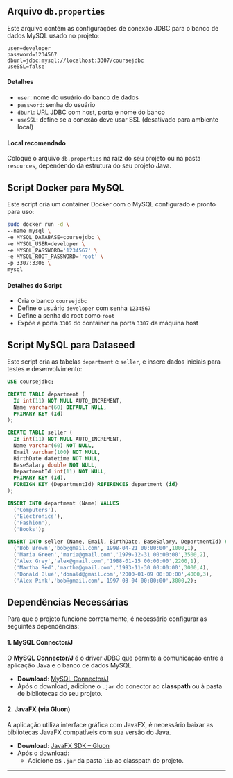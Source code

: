 ## Arquivo `db.properties`

Este arquivo contém as configurações de conexão JDBC para o banco de dados MySQL usado no projeto:

```properties
user=developer
password=1234567
dburl=jdbc:mysql://localhost:3307/coursejdbc
useSSL=false
```

#### Detalhes
- `user`: nome do usuário do banco de dados
- `password`: senha do usuário
- `dburl`: URL JDBC com host, porta e nome do banco
- `useSSL`: define se a conexão deve usar SSL (desativado para ambiente local)

#### Local recomendado
Coloque o arquivo `db.properties` na raiz do seu projeto ou na pasta `resources`, dependendo da estrutura do seu projeto Java.

## Script Docker para MySQL

Este script cria um container Docker com o MySQL configurado e pronto para uso:

```bash
sudo docker run -d \
--name mysql \
-e MYSQL_DATABASE=coursejdbc \
-e MYSQL_USER=developer \
-e MYSQL_PASSWORD='1234567' \
-e MYSQL_ROOT_PASSWORD='root' \
-p 3307:3306 \
mysql
```

#### Detalhes do Script
- Cria o banco `coursejdbc`
- Define o usuário `developer` com senha `1234567`
- Define a senha do root como `root`
- Expõe a porta `3306` do container na porta `3307` da máquina host


## Script MySQL para Dataseed

Este script cria as tabelas `department` e `seller`, e insere dados iniciais para testes e desenvolvimento:

```sql
USE coursejdbc;

CREATE TABLE department (
  Id int(11) NOT NULL AUTO_INCREMENT,
  Name varchar(60) DEFAULT NULL,
  PRIMARY KEY (Id)
);

CREATE TABLE seller (
  Id int(11) NOT NULL AUTO_INCREMENT,
  Name varchar(60) NOT NULL,
  Email varchar(100) NOT NULL,
  BirthDate datetime NOT NULL,
  BaseSalary double NOT NULL,
  DepartmentId int(11) NOT NULL,
  PRIMARY KEY (Id),
  FOREIGN KEY (DepartmentId) REFERENCES department (id)
);

INSERT INTO department (Name) VALUES 
  ('Computers'),
  ('Electronics'),
  ('Fashion'),
  ('Books');

INSERT INTO seller (Name, Email, BirthDate, BaseSalary, DepartmentId) VALUES 
  ('Bob Brown','bob@gmail.com','1998-04-21 00:00:00',1000,1),
  ('Maria Green','maria@gmail.com','1979-12-31 00:00:00',3500,2),
  ('Alex Grey','alex@gmail.com','1988-01-15 00:00:00',2200,1),
  ('Martha Red','martha@gmail.com','1993-11-30 00:00:00',3000,4),
  ('Donald Blue','donald@gmail.com','2000-01-09 00:00:00',4000,3),
  ('Alex Pink','bob@gmail.com','1997-03-04 00:00:00',3000,2);
```

## Dependências Necessárias

Para que o projeto funcione corretamente, é necessário configurar as seguintes dependências:

#### 1. **MySQL Connector/J**

O **MySQL Connector/J** é o driver JDBC que permite a comunicação entre a aplicação Java e o banco de dados MySQL.

- **Download**: [MySQL Connector/J](https://dev.mysql.com/downloads/connector/j/)
- Após o download, adicione o `.jar` do conector ao **classpath** ou à pasta de bibliotecas do seu projeto.

#### 2. **JavaFX (via Gluon)**

A aplicação utiliza interface gráfica com JavaFX, é necessário baixar as bibliotecas JavaFX compatíveis com sua versão do Java.

- **Download**: [JavaFX SDK – Gluon](https://gluonhq.com/products/javafx/)
- Após o download:
  - Adicione os `.jar` da pasta `lib` ao classpath do projeto.
  
---

